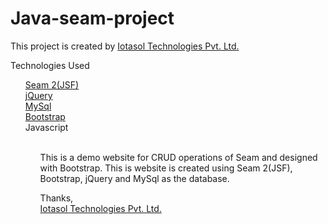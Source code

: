 # Java-seam-project

This project is created by <a href="http://iotasol.com/" target="_blank">Iotasol Technologies Pvt. Ltd.</a>

Technologies Used
	<ul style="list-style-type: none;">
  	  <li><a href="http://seamframework.org/" target="_blank">Seam 2(JSF)</a><br/></li>
      <li><a href="http://jquery.com/" target="_blank">jQuery</a><br/></li>
      <li><a href="http://www.mysql.com/" target="_blank">MySql</a><br/></li>
      <li><a href="http://getbootstrap.com/" target="_blank">Bootstrap</a><br/></li>
      <li><a>Javascript</a><br/><br/></li>
  <ul style="list-style-type: none;">

This is a demo website for CRUD operations of Seam and designed with Bootstrap. This is website is created using Seam 2(JSF), Bootstrap, jQuery and MySql as the database.

Thanks, <br/>
<a href="http://iotasol.com/" target="_blank">Iotasol Technologies Pvt. Ltd.</a>
